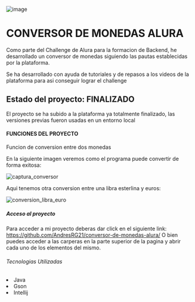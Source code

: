 ![image](https://github.com/user-attachments/assets/2f5aad8b-15b9-49aa-9c7e-7cf21d5cbd21)

<h1>CONVERSOR DE MONEDAS ALURA</h1>

Como parte del Challenge de Alura para la formacion de Backend, he desarrollado un conversor de monedas siguiendo las pautas establecidas por la plataforma.

Se ha desarrollado con ayuda de tutoriales y de repasos a los videos de la plataforma para asi conseguir lograr el challenge

<h2>Estado del proyecto: <strong>FINALIZADO</strong></h2>

El proyecto se ha subido a la plataforma ya totalmente finalizado, las versiones previas fueron usadas en un entorno local

<h4>FUNCIONES DEL PROYECTO</h4>

<p>Funcion de conversion entre dos monedas</p>

En la siguiente imagen veremos como el programa puede convertir de forma exitosa:

![captura_conversor](https://github.com/user-attachments/assets/493afd35-3b67-4ae9-8861-f0061f3a71b6)


Aqui tenemos otra conversion entre una libra esterlina y euros:

![conversion_libra_euro](https://github.com/user-attachments/assets/41f99f57-a7e2-4303-a5c8-bf941014327f)


<h5>Acceso al proyecto</h5>

Para acceder a mi proyecto deberas dar click en el siguiente link: https://github.com/AndresRG21/conversor-de-monedas-alura/
 O bien puedes acceder a las carperas en la parte superior de la pagina y abrir cada uno de los elementos del mismo.


<h6>Tecnologias Utilizadas</h6>

<li>Java</li>
<li>Gson</li>
<li>Intellij</li>
